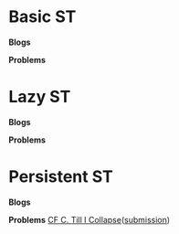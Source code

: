 # Basic ST
__Blogs__

__Problems__

# Lazy ST
__Blogs__

__Problems__

# Persistent ST
__Blogs__

__Problems__
[CF C. Till I Collapse](https://codeforces.com/contest/786/problem/C)([submission](https://codeforces.com/contest/786/submission/172295333))
